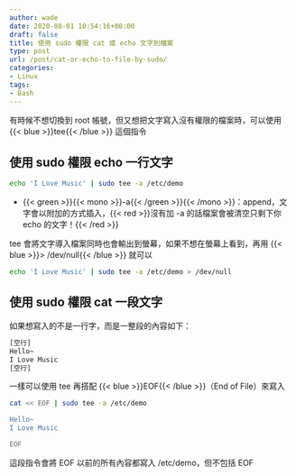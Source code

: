 ```yaml
---
author: wade
date: 2020-08-01 10:54:16+00:00
draft: false
title: 使用 sudo 權限 cat 或 echo 文字到檔案
type: post
url: /post/cat-or-echo-to-file-by-sudo/
categories:
- Linux
tags:
- Bash
---
```


有時候不想切換到 root 帳號，但又想把文字寫入沒有權限的檔案時，可以使用 {{< blue >}}tee{{< /blue >}} 這個指令


## 使用 sudo 權限 echo 一行文字

```bash
echo 'I Love Music' | sudo tee -a /etc/demo
```

* {{< green >}}{{< mono >}}-a{{< /green >}}{{< /mono >}}：append，文字會以附加的方式插入，{{< red >}}沒有加 -a 的話檔案會被清空只剩下你 echo 的文字！{{< /red >}}

tee 會將文字導入檔案同時也會輸出到螢幕，如果不想在螢幕上看到，再用 {{< blue >}}> /dev/null{{< /blue >}} 就可以

```bash
echo 'I Love Music' | sudo tee -a /etc/demo > /dev/null
```


## 使用 sudo 權限 cat 一段文字

如果想寫入的不是一行字，而是一整段的內容如下：

```bash
[空行]
Hello~
I Love Music
[空行]
```

一樣可以使用 tee 再搭配 {{< blue >}}EOF{{< /blue >}}（End of File）來寫入

```bash
cat << EOF | sudo tee -a /etc/demo

Hello~
I Love Music

EOF
```

這段指令會將 EOF 以前的所有內容都寫入 /etc/demo，但不包括 EOF
